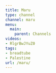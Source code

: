 ```yaml
---
title: Maru
type: channel
channel: maru
menu:
  main:
    parent: Channels
videos:
- RlgrBwJYuZ0
tags:
- breadtube
- Palestine
url: /maru/
---
```

